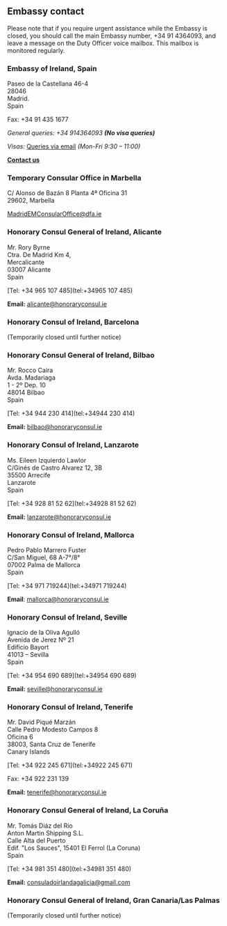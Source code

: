 ## Embassy contact

Please note that if you require urgent assistance while the Embassy is closed, you should call the main Embassy number, +34 91 4364093, and leave a message on the Duty Officer voice mailbox. This mailbox is monitored regularly.

### Embassy of Ireland, Spain

Paseo de la Castellana 46-4   
28046   
Madrid.   
Spain

Fax: +34 91 435 1677

*General queries: +34 914364093* ***(No visa queries)***

*Visas:* [Queries via email](https://www.ireland.ie/en/spain/madrid/contact/#Visa) *(Mon-Fri 9:30 – 11:00)*

[**Contact us**](/en/spain/madrid/contact/)

### Temporary Consular Office in Marbella

C/ Alonso de Bazán 8 Planta 4ª Oficina 31   
29602, Marbella

[MadridEMConsularOffice@dfa.ie](mailto:MadridEMConsularOffice@dfa.ie)

### Honorary Consul General of Ireland, Alicante

Mr. Rory Byrne   
Ctra. De Madrid Km 4,   
Mercalicante   
03007 Alicante   
Spain

[Tel: +34 965 107 485](tel:+34965 107 485)

**Email:** [alicante@honoraryconsul.ie](mailto:alicante@honoraryconsul.ie)

### Honorary Consul of Ireland, Barcelona

(Temporarily closed until further notice)

### Honorary Consul General of Ireland, Bilbao

Mr. Rocco Caira   
Avda. Madariaga   
1 - 2º Dep. 10   
48014 Bilbao   
Spain

[Tel: +34 944 230 414](tel:+34944 230 414)

**Email:** [bilbao@honoraryconsul.ie](mailto:bilbao@honoraryconsul.ie)

### Honorary Consul of Ireland, Lanzarote

Ms. Eileen Izquierdo Lawlor   
C/Ginés de Castro Alvarez 12, 3B   
35500 Arrecife   
Lanzarote   
Spain

[Tel: +34 928 81 52 62](tel:+34928 81 52 62)

**Email:** [lanzarote@honoraryconsul.ie](mailto:lanzarote@honoraryconsul.ie)

### Honorary Consul of Ireland, Mallorca

Pedro Pablo Marrero Fuster   
C/San Miguel, 68 A-7°/8°   
07002 Palma de Mallorca   
Spain

[Tel: +34 971 719244](tel:+34971 719244)

**Email**: [mallorca@honoraryconsul.ie](mailto:mallorca@honoraryconsul.ie)

### Honorary Consul of Ireland, Seville

Ignacio de la Oliva Agulló   
Avenida de Jerez Nº 21   
Edificio Bayort   
41013 – Sevilla   
Spain

[Tel: +34 954 690 689](tel:+34954 690 689)

**Email:** [seville@honoraryconsul.ie](mailto:seville@honoraryconsul.ie)

### Honorary Consul of Ireland, Tenerife

Mr. David Piqué Marzán   
Calle Pedro Modesto Campos 8   
Oficina 6   
38003, Santa Cruz de Tenerife   
Canary Islands

[Tel: +34 922 245 671](tel:+34922 245 671)

Fax: +34 922 231 139

**Email:** [tenerife@honoraryconsul.ie](mailto:tenerife@honoraryconsul.ie)

### Honorary Consul General of Ireland, La Coruña

Mr. Tomás Diáz del Rio   
Anton Martin Shipping S.L.   
Calle Alta del Puerto   
Edif. "Los Sauces", 15401 El Ferrol (La Coruna)   
Spain

[Tel: +34 981 351 480](tel:+34981 351 480)

**Email:** [consuladoirlandagalicia@gmail.com](mailto:consuladoirlandagalicia@gmail.com)

### Honorary Consul General of Ireland, Gran Canaria/Las Palmas

(Temporarily closed until further notice)